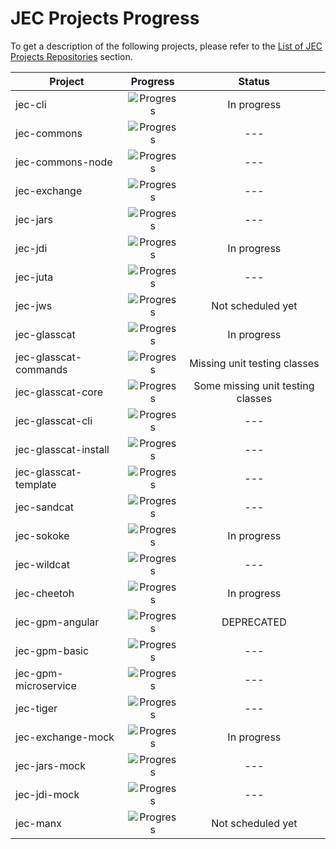 # JEC Projects Progress

To get a description of the following projects, please refer to the [List of JEC Projects Repositories](#) section.

| Project            | Progress                                  | Status |
| ------------------ | :---------------------------------------: | :-------: |
| jec-cli            | ![Progress](http://progressed.io/bar/55)  | In progress |
| jec-commons        | ![Progress](http://progressed.io/bar/100) | --- |
| jec-commons-node   | ![Progress](http://progressed.io/bar/100) | --- |
| jec-exchange       | ![Progress](http://progressed.io/bar/100) | --- |
| jec-jars           | ![Progress](http://progressed.io/bar/100) | --- |
| jec-jdi            | ![Progress](http://progressed.io/bar/80)  | In progress |
| jec-juta           | ![Progress](http://progressed.io/bar/100) | --- |
| jec-jws            | ![Progress](http://progressed.io/bar/0)   | Not scheduled yet |
| jec-glasscat       | ![Progress](http://progressed.io/bar/95)  | In progress |
| jec-glasscat-commands | ![Progress](http://progressed.io/bar/80)  | Missing unit testing classes |
| jec-glasscat-core  | ![Progress](http://progressed.io/bar/90)  | Some missing unit testing classes |
| jec-glasscat-cli   | ![Progress](http://progressed.io/bar/100) | --- |
| jec-glasscat-install | ![Progress](http://progressed.io/bar/100) | --- |
| jec-glasscat-template   | ![Progress](http://progressed.io/bar/100) | --- |
| jec-sandcat        | ![Progress](http://progressed.io/bar/100) | --- |
| jec-sokoke         | ![Progress](http://progressed.io/bar/60)  | In progress |
| jec-wildcat        | ![Progress](http://progressed.io/bar/100) | --- |
| jec-cheetoh        | ![Progress](http://progressed.io/bar/95)  | In progress |
| jec-gpm-angular    | ![Progress](http://progressed.io/bar/100) | DEPRECATED |
| jec-gpm-basic      | ![Progress](http://progressed.io/bar/100) | --- |
| jec-gpm-microservice | ![Progress](http://progressed.io/bar/100) | --- |
| jec-tiger          | ![Progress](http://progressed.io/bar/100) | --- |
| jec-exchange-mock  | ![Progress](http://progressed.io/bar/80)  | In progress |
| jec-jars-mock      | ![Progress](http://progressed.io/bar/100) | --- |
| jec-jdi-mock       | ![Progress](http://progressed.io/bar/100) | --- |
| jec-manx           | ![Progress](http://progressed.io/bar/0)   | Not scheduled yet |